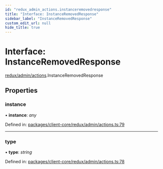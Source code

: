 ```yaml
---
id: "redux_admin_actions.instanceremovedresponse"
title: "Interface: InstanceRemovedResponse"
sidebar_label: "InstanceRemovedResponse"
custom_edit_url: null
hide_title: true
---
```


# Interface: InstanceRemovedResponse

[redux/admin/actions](../modules/redux_admin_actions.md).InstanceRemovedResponse

## Properties

### instance

• **instance**: *any*

Defined in: [packages/client-core/redux/admin/actions.ts:79](https://github.com/xr3ngine/xr3ngine/blob/66a84a950/packages/client-core/redux/admin/actions.ts#L79)

___

### type

• **type**: *string*

Defined in: [packages/client-core/redux/admin/actions.ts:78](https://github.com/xr3ngine/xr3ngine/blob/66a84a950/packages/client-core/redux/admin/actions.ts#L78)
